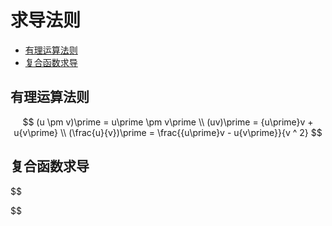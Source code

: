 # 求导法则

* [有理运算法则](#有理运算法则)
* [复合函数求导](#复合函数求导)

## 有理运算法则

$$
(u \pm v)\prime = u\prime \pm v\prime
\\
(uv)\prime = {u\prime}v + u{v\prime}
\\
(\frac{u}{v})\prime = \frac{{u\prime}v - u{v\prime}}{v ^ 2}
$$

## 复合函数求导

$$

$$